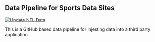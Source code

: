 ## Data Pipeline for Sports Data Sites

[![Update NFL Data](https://github.com/systemseven/sportdata-pipeline/actions/workflows/nfl_data_update.yml/badge.svg)](https://github.com/systemseven/sportdata-pipeline/actions/workflows/nfl_data_update.yml)

This is a GitHub based data pipeline for injesting data into a third party application